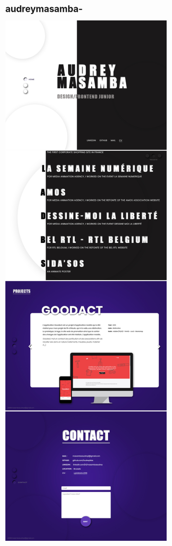 # audreymasamba-
![Screenshot](1.jpg)
![Screenshot](3.jpg)
![Screenshot](5.jpg)
![Screenshot](6.jpg)
